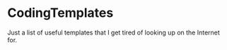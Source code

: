 # CodingTemplates
Just a list of useful templates that I get tired of looking up on the Internet for.
